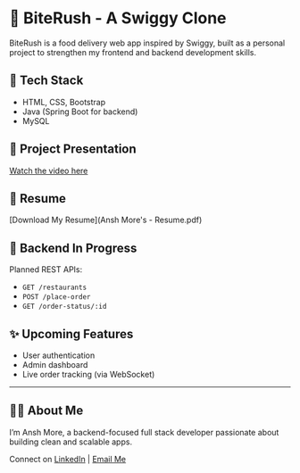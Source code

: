  # 🍔 BiteRush - A Swiggy Clone

BiteRush is a food delivery web app inspired by Swiggy, built as a personal project to strengthen my frontend and backend development skills.

## 🔧 Tech Stack

- HTML, CSS, Bootstrap
- Java (Spring Boot for backend)
- MySQL

## 🎥 Project Presentation

[Watch the video here](BiteRush_Presentation)

## 📄 Resume

[Download My Resume](Ansh More's - Resume.pdf)

## 🚧 Backend In Progress

Planned REST APIs:
- `GET /restaurants`
- `POST /place-order`
- `GET /order-status/:id`

## ✨ Upcoming Features

- User authentication
- Admin dashboard
- Live order tracking (via WebSocket)

---

## 🙋‍♂️ About Me

I’m Ansh More, a backend-focused full stack developer passionate about building clean and scalable apps.

Connect on [LinkedIn](https://linkedin.com/in/your-link) | [Email Me](mailto:your@email.com)
